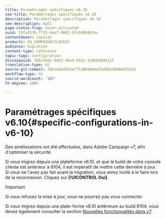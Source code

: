 ```yaml
---
title: Paramétrages spécifiques v6.10
seo-title: Paramétrages spécifiques v6.10
description: Paramétrages spécifiques v6.10
seo-description: null
page-status-flag: never-activated
uuid: 29fa3576-7f25-4eaf-9602-5fc6d09467ec
contentOwner: sauviat
products: SG_CAMPAIGN/CLASSIC
audience: migration
content-type: reference
topic-tags: configuration
discoiquuid: 1b6ce502-0d33-46e4-b52e-124b849de11f
translation-type: ht
source-git-commit: 70b143445b2e77128b9404e35d96b39694d55335
workflow-type: ht
source-wordcount: '107'
ht-degree: 100%

---
```



# Paramétrages spécifiques v6.10{#specific-configurations-in-v6-10}

Des améliorations ont été effectuées, dans Adobe Campaign v7, afin d&#39;optimiser la sécurité.

Si vous migrez depuis une plateforme v6.10, et que le build de votre console cliente est antérieur à 8104, il est impératif de mettre cette dernière à jour. Si vous ne l&#39;avez pas fait avant la migration, vous serez invité à le faire lors de la reconnexion. Cliquez sur **[!UICONTROL Oui]**.

>[!IMPORTANT]
>
>Si vous refusez la mise à jour, vous ne pourrez pas vous connecter.

Si vous migrez depuis une plate-forme v6.10 antérieure au build 8104, vous devez également consulter la section [Nouvelles fonctionnalités dans v7](../../migration/using/general-configurations.md#new-features-in-v7).
